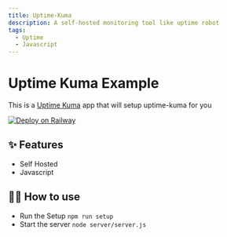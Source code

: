 ```yaml
---
title: Uptime-Kuma
description: A self-hosted monitoring tool like uptime robot
tags:
  - Uptime
  - Javascript
---
```


# Uptime Kuma Example

This is a [Uptime Kuma](https://github.com/louislam/uptime-kuma) app that will setup uptime-kuma for you

[![Deploy on Railway](https://railway.app/button.svg)](https://railway.app/new?template=https%3A%2F%2Fgithub.com%2Frailwayapp%2Fexamples%2Ftree%2Fmaster%2Fexamples%2Fflask)

## ✨ Features

- Self Hosted
- Javascript

## 💁‍♀️ How to use

- Run the Setup `npm run setup`
- Start the server  `node server/server.js`